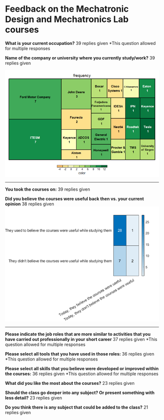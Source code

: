 # Feedback on the Mechatronic Design and Mechatronics Lab courses

__What is your current occupation?__
39 replies given
*This question allowed for multiple responses

__Name of the company or university where you currently study/work?__
39 replies given

![](./Companies.png)
<hr>

__You took the courses on:__
39 replies given

__Did you believe the courses were useful back then vs. your current opinion__
38 replies given
![](./belief.png)
<hr>

__Please indicate the job roles that are more similar to activities that you have carried out professionally in your short career__
37 replies given
*This question allowed for multiple responses

__Please select all tools that you have used in those roles:__
36 replies given
*This question allowed for multiple responses

__Please select all skills that you believe were developed or improved within the courses:__
36 replies given
*This question allowed for multiple responses

__What did you like the most about the courses?__
23 replies given

__Should the class go deeper into any subject? Or present something with less detail?__
23 replies given

__Do you think there is any subject that could be added to the class?__
21 replies given

